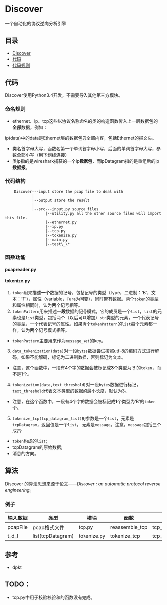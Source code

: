 # Discover
一个自动化的协议逆向分析引擎

## 目录
+ [Discover](https://github.com/Reuynil/Discover#discover)
 + [代码](https://github.com/Reuynil/Discover#%E6%9D%A5%E6%BA%90)
 + [代码规则]()

## 代码
Discover使用Python3.4开发，不需要导入其他第三方模块。
### 命名规则
+ ethernet、ip、tcp这些以协议名称命名的类的构造函数传入上一层数据包的**全部**数据，例如：

 ip(data)中的data是Ethernet层的数据包的全部内容，包括Ethernet的报文头。

+ 类名首字母大写，函数名第一个单词首字母小写，后面的单词首字母大写，参数全部小写（用下划线连接）
+ 类ip指的是wireshark捕获的一个ip**数据包**，而ipDatagram指的是重组后的ip**数据报**。

### 代码结构

        Discover---input store the pcap file to deal with
                |
                |--output store the result
                |
                |--src---input.py source files
                      |--utility.py all the other source files will import this file.
                      |--ethernet.py
                      |--ip.py
                      |--tcp.py
                      |--tokenize.py
                      |--main.py
                      |--test\_\*
### 函数功能

#### pcapreader.py

#### tokenize.py
1. ```token```用来描述**一个**数据的记号，包括记号的类型（type，二进制：‘B’，文本：‘T’），属性（variable，```Ture```为可变），同时带有数据。两个```token```的类型和属性相同时，认为两个记号相等。
2. ```tokenPattern```用来描述**一段**数据的记号模式，它的成员是一个```list```，```list```的元素也是```list```类型，包括两个（以后可以增加）```str```类型的元素，一个代表记号的类型，一个代表记号的属性。如果两个```tokenPattern```的```list```每个元素都一样，认为两个记号模式相等。
 + ```tokenPattern```主要用来作为`message_set`的key。
3. ```data_tokenization(data)```对一段```bytes```数据尝试按照utf-8的编码方式进行解码，如果不能解码，标记为二进制数据，否则标记为文本。
 + 注意，这个函数中，一段有4个字的数据会被标记成**3**个类型为‘B’的```token```，而不是1个。
4. ```tokenization(data,text_threshold)```对一段```bytes```数据进行标记，```text_threshold```代表文本类型的数据的最小长度，默认为3。
 + 注意，在这个函数中，一段有4个字的数据会被标记成**1**个类型为‘B’的```token```个。
5. ```tokenize_tcp(tcp_datagram_list)```的参数是一个```list```，元素是```tcpDatagram```，返回值是一个```list```， 元素是```message```。注意，```message```包括三个成员:
 + ```token```构成的```list```;
 + tcpDatagram的原始数据;
 + 消息的方向。

## 算法
Discover 的算法思想来源于论文——*Discover : an automatic protocol reverse engineering*。
### 例子
|输入数据   |类型     |模块     |函数     |输出数据   |类型     |
|----------|------------|----------|----------|----------|----------|
|pcapFile  |pcap格式文件   |tcp.py      |reassemble_tcp     |tcp_datagram_list  |list(tcpDatagram)   |
|t_d_l     |list(tcpDatagram)   |tokenize.py    |tokenize_tcp   |tcp_message_list   |list(message)  |

## 参考
+ dpkt

## TODO：
+ tcp.py中用于校验校验和的函数没有完成。
